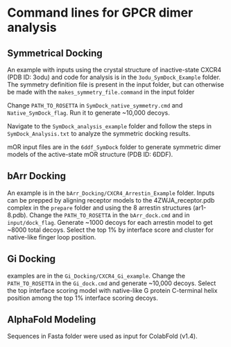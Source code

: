 # Command lines for GPCR dimer analysis


## Symmetrical Docking
An example with inputs using the crystal structure of inactive-state CXCR4 (PDB ID: 3odu) and code for analysis is in the `3odu_SymDock_Example` folder. The symmetry definition file is present in the input folder, but can otherwise be made with the `makes_symmetry_file.command` in the input folder

Change `PATH_TO_ROSETTA` in `SymDock_native_symmetry.cmd` and `Native_SymDock_flag`. Run it to generate ~10,000 decoys.

Navigate to the `SymDock_analysis_example` folder and follow the steps in `SymDock_Analysis.txt` to analyze the symmetric docking results.

mOR input files are in the `6ddf_SymDock` folder to generate symmetric dimer models of the active-state mOR structure (PDB ID: 6DDF).

## bArr Docking
An example is in the `bArr_Docking/CXCR4_Arrestin_Example` folder. Inputs can be prepped by aligning receptor models to the 4ZWJA_receptor.pdb complex in the `prepare` folder and using the 8 arrestin structures (ar1-8.pdb). Change the `PATH_TO_ROSETTA` in the `bArr_dock.cmd` and in `input/dock_flag`. Generate ~1000 decoys for each arrestin model to get ~8000 total decoys. Select the top 1% by interface score and cluster for native-like finger loop position.

## Gi Docking
examples are in the `Gi_Docking/CXCR4_Gi_example`. Change the `PATH_TO_ROSETTA` in the `Gi_dock.cmd` and generate ~10,000 decoys. Select the top interface scoring model with native-like G protein C-terminal helix position among the top 1% interface scoring decoys.

## AlphaFold Modeling

Sequences in Fasta folder were used as input for ColabFold (v1.4).
